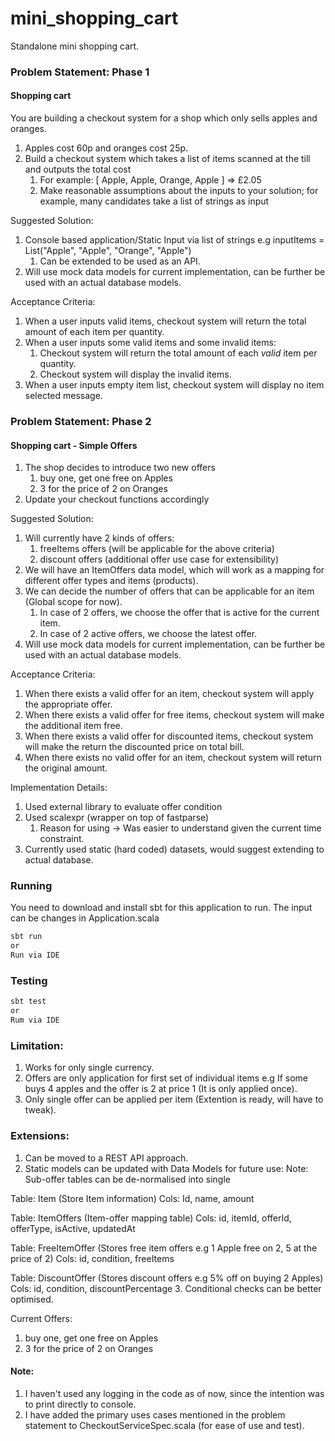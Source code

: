 # mini_shopping_cart
Standalone mini shopping cart.

### Problem Statement: Phase 1

#### Shopping cart
You are building a checkout system for a shop which only sells apples and oranges. 
1. Apples cost 60p and oranges cost 25p. 
2. Build a checkout system which takes a list of items scanned at the till and outputs the total cost 
   1. For example: [ Apple, Apple, Orange, Apple ] => £2.05 
   2. Make reasonable assumptions about the inputs to your solution; for example, many
   candidates take a list of strings as input

Suggested Solution:
1. Console based application/Static Input via list of strings e.g inputItems = List("Apple", "Apple", "Orange", "Apple")
   1. Can be extended to be used as an API.
2. Will use mock data models for current implementation, can be further be used with an actual database models.

Acceptance Criteria:
1. When a user inputs valid items, checkout system will return the total amount of each item per quantity.
2. When a user inputs some valid items and some invalid items:
   1. Checkout system will return the total amount of each *valid* item per quantity.
   2. Checkout system will display the invalid items.
3. When a user inputs empty item list, checkout system will display no item selected message.

### Problem Statement: Phase 2
#### Shopping cart - Simple Offers
1. The shop decides to introduce two new offers 
   1. buy one, get one free on Apples 
   2. 3 for the price of 2 on Oranges
2. Update your checkout functions accordingly

Suggested Solution:
1. Will currently have 2 kinds of offers: 
   1. freeItems offers (will be applicable for the above criteria)
   2. discount offers (additional offer use case for extensibility)
2. We will have an ItemOffers data model, which will work as a mapping for different offer types and items (products).
3. We can decide the number of offers that can be applicable for an item (Global scope for now).
   1. In case of 2 offers, we choose the offer that is active for the current item.
   2. In case of 2 active offers, we choose the latest offer.
4. Will use mock data models for current implementation, can be further be used with an actual database models.


Acceptance Criteria:
1. When there exists a valid offer for an item, checkout system will apply the appropriate offer.
2. When there exists a valid offer for free items, checkout system will make the additional item free.
3. When there exists a valid offer for discounted items, checkout system will make the return the discounted price on total bill.
4. When there exists no valid offer for an item, checkout system will return the original amount.


Implementation Details:
1. Used external library to evaluate offer condition
2. Used scalexpr (wrapper on top of fastparse)
   1. Reason for using -> Was easier to understand given the current time constraint.
3. Currently used static (hard coded) datasets, would suggest extending to actual database.


### Running
You need to download and install sbt for this application to run.
The input can be changes in Application.scala

```bash
sbt run
or
Run via IDE
```

### Testing
```bash
sbt test
or 
Rum via IDE
```

### Limitation:
1. Works for only single currency.
2. Offers are only application for first set of individual items e.g If some buys 4 apples and the offer is 2 at price 1 (It is only applied once).
3. Only single offer can be applied per item (Extention is ready, will have to tweak).


### Extensions:
1. Can be moved to a REST API approach.
2. Static models can be updated with Data Models for future use:
Note: Sub-offer tables can be de-normalised into single

Table: Item (Store Item information)
Cols: Id, name, amount

Table: ItemOffers (Item-offer mapping table)
Cols: id, itemId, offerId, offerType, isActive, updatedAt

Table: FreeItemOffer (Stores free item offers e.g 1 Apple free on 2, 5 at the price of 2)
Cols: id, condition, freeItems

Table: DiscountOffer (Stores discount offers e.g 5% off on buying 2 Apples)
Cols: id, condition, discountPercentage
3. Conditional checks can be better optimised.


Current Offers:
1. buy one, get one free on Apples
2. 3 for the price of 2 on Oranges

#### Note:
1. I haven't used any logging in the code as of now, since the intention was to print directly to console.
2. I have added the primary uses cases mentioned in the problem statement to CheckoutServiceSpec.scala (for ease of use and test).

